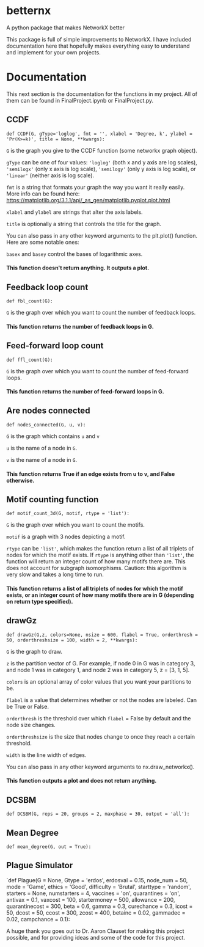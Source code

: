 # betternx
A python package that makes NetworkX better

This package is full of simple improvements to NetworkX. I have included documentation here that hopefully makes everything easy to understand and implement for your own projects.

# Documentation

This next section is the documentation for the functions in my project. All of them can be found in FinalProject.ipynb or FinalProject.py.

## CCDF

`def CCDF(G, gType='loglog', fmt = '', xlabel = 'Degree, k', ylabel = 'Pr(K>=k)', title = None, **kwargs):`

`G` is the graph you give to the CCDF function (some networkx graph object).

`gType` can be one of four values: `'loglog'` (both x and y axis are log scales), `'semilogx'` (only x axis is log scale), `'semilogy'` (only y axis is log scale), or `'linear'` (neither axis is log scale). 

`fmt` is a string that formats your graph the way you want it really easily. More info can be found here: https://matplotlib.org/3.1.1/api/_as_gen/matplotlib.pyplot.plot.html

`xlabel` and `ylabel` are strings that alter the axis labels.

`title` is optionally a string that controls the title for the graph.

You can also pass in any other keyword arguments to the plt.plot() function. Here are some notable ones:

`basex` and `basey` control the bases of logarithmic axes.

#### This function doesn't return anything. It outputs a plot.

## Feedback loop count

`def fbl_count(G):`

`G` is the graph over which you want to count the number of feedback loops.

#### This function returns the number of feedback loops in G.

## Feed-forward loop count

`def ffl_count(G):`

`G` is the graph over which you want to count the number of feed-forward loops.

#### This function returns the number of feed-forward loops in G.

## Are nodes connected

`def nodes_connected(G, u, v):`

`G` is the graph which contains `u` and `v`

`u` is the name of a node in `G`.

`v` is the name of a node in `G`.

#### This function returns True if an edge exists from u to v, and False otherwise.

## Motif counting function

`def motif_count_3d(G, motif, rtype = 'list'):`

`G` is the graph over which you want to count the motifs.

`motif` is a graph with 3 nodes depicting a motif.

`rtype` can be `'list'`, which makes the function return a list of all triplets of nodes for which the motif exists. If `rtype` is anything other than `'list'`, the function will return an integer count of how many motifs there are. This does not account for subgraph isomorphisms. Caution: this algorithm is very slow and takes a long time to run.

#### This function returns a list of all triplets of nodes for which the motif exists, or an integer count of how many motifs there are in G (depending on return type specified).

## drawGz

`def drawGz(G,z, colors=None, nsize = 600, flabel = True, orderthresh = 50, orderthreshsize = 100, width = 2, **kwargs):`

`G` is the graph to draw.

`z` is the partition vector of G. For example, if node 0 in G was in category 3, and node 1 was in category 1, and node 2 was in category 5, z = [3, 1, 5]. 

`colors` is an optional array of color values that you want your partitions to be.

`flabel` is a value that determines whether or not the nodes are labeled. Can be True or False.

`orderthresh` is the threshold over which `flabel` = False by default and the node size changes.

`orderthreshsize` is the size that nodes change to once they reach a certain threshold.

`width` is the line width of edges. 

You can also pass in any other keyword arguments to nx.draw_networkx(). 

#### This function outputs a plot and does not return anything.

## DCSBM

`def DCSBM(G, reps = 20, groups = 2, maxphase = 30, output = 'all'):`

## Mean Degree

`def mean_degree(G, out = True):`

## Plague Simulator

`def Plague(G = None, Gtype = 'erdos', erdosval = 0.15, node_num = 50, mode = 'Game', ethics = 'Good', difficulty = 'Brutal', starttype = 'random', starters = None, numstarters = 4, vaccines = 'on', quarantines = 'on', antivax = 0.1, vaxcost = 100, startermoney = 500, allowance = 200, quarantinecost = 300, beta = 0.6, gamma = 0.3, curechance = 0.3, icost = 50, dcost = 50, ccost = 300, zcost = 400, betainc = 0.02, gammadec = 0.02, campchance = 0.1):


A huge thank you goes out to Dr. Aaron Clauset for making this project possible, and for providing ideas and some of the code for this project. 
